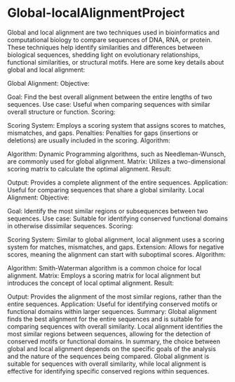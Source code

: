 # Global-localAlignmentProject
Global and local alignment are two techniques used in bioinformatics and computational biology to compare sequences of DNA, RNA, or protein. These techniques help identify similarities and differences between biological sequences, shedding light on evolutionary relationships, functional similarities, or structural motifs. Here are some key details about global and local alignment:

Global Alignment:
Objective:

Goal: Find the best overall alignment between the entire lengths of two sequences.
Use case: Useful when comparing sequences with similar overall structure or function.
Scoring:

Scoring System: Employs a scoring system that assigns scores to matches, mismatches, and gaps.
Penalties: Penalties for gaps (insertions or deletions) are usually included in the scoring.
Algorithm:

Algorithm: Dynamic Programming algorithms, such as Needleman-Wunsch, are commonly used for global alignment.
Matrix: Utilizes a two-dimensional scoring matrix to calculate the optimal alignment.
Result:

Output: Provides a complete alignment of the entire sequences.
Application: Useful for comparing sequences that share a global similarity.
Local Alignment:
Objective:

Goal: Identify the most similar regions or subsequences between two sequences.
Use case: Suitable for identifying conserved functional domains in otherwise dissimilar sequences.
Scoring:

Scoring System: Similar to global alignment, local alignment uses a scoring system for matches, mismatches, and gaps.
Extension: Allows for negative scores, meaning the alignment can start with suboptimal scores.
Algorithm:

Algorithm: Smith-Waterman algorithm is a common choice for local alignment.
Matrix: Employs a scoring matrix for local alignment but introduces the concept of local optimal alignment.
Result:

Output: Provides the alignment of the most similar regions, rather than the entire sequences.
Application: Useful for identifying conserved motifs or functional domains within larger sequences.
Summary:
Global alignment finds the best alignment for the entire sequences and is suitable for comparing sequences with overall similarity.
Local alignment identifies the most similar regions between sequences, allowing for the detection of conserved motifs or functional domains.
In summary, the choice between global and local alignment depends on the specific goals of the analysis and the nature of the sequences being compared. Global alignment is suitable for sequences with overall similarity, while local alignment is effective for identifying specific conserved regions within sequences.
